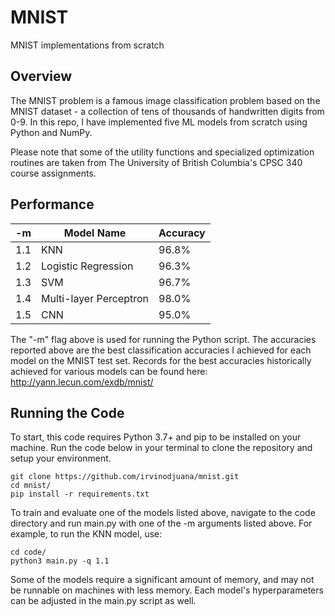 # MNIST
MNIST implementations from scratch

## Overview
The MNIST problem is a famous image classification problem based on the MNIST dataset - a collection of tens of thousands of handwritten digits from 0-9. In this repo, I have implemented five ML models from scratch using Python and NumPy. 

Please note that some of the utility functions and specialized optimization routines are taken from The University of British Columbia's CPSC 340 course assignments. 

## Performance
| -m | Model Name | Accuracy |
| --- | --- | ---|
| 1.1 | KNN | 96.8% |
| 1.2 | Logistic Regression | 96.3% |
| 1.3 | SVM | 96.7% |
| 1.4 | Multi-layer Perceptron | 98.0% |
| 1.5 | CNN | 95.0% |

The "-m" flag above is used for running the Python script. The accuracies reported above are the best classification accuracies I achieved for each model on the MNIST test set. Records for the best accuracies historically achieved for various models can be found here: http://yann.lecun.com/exdb/mnist/

## Running the Code

To start, this code requires Python 3.7+ and pip to be installed on your machine. 
Run the code below in your terminal to clone the repository and setup your environment.

```
git clone https://github.com/irvinodjuana/mnist.git
cd mnist/
pip install -r requirements.txt
```

To train and evaluate one of the models listed above, navigate to the code directory and run main.py with one of the -m arguments listed above. For example, to run the KNN model, use:

```
cd code/
python3 main.py -q 1.1
```

Some of the models require a significant amount of memory, and may not be runnable on machines with less memory. Each model's hyperparameters can be adjusted in the main.py script as well.



